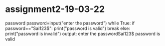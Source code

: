 # assignment2-19-03-22
password
password=input("enter the password")
while True:
    if password=="Sai123$":
        print("password is valid")
        break
    else:
        print("password is invalid")
output:
enter the passwordSai123$
password is valid
